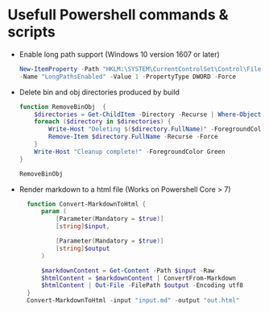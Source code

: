 # Usefull Powershell commands & scripts

* Enable long path support (Windows 10 version 1607 or later)

    ```powershell
    New-ItemProperty -Path "HKLM:\SYSTEM\CurrentControlSet\Control\FileSystem" `
    -Name "LongPathsEnabled" -Value 1 -PropertyType DWORD -Force
    ```

* Delete bin and obj directories produced by build

    ```powershell
    function RemoveBinObj  {
        $directories = Get-ChildItem -Directory -Recurse | Where-Object { $_.Name -eq "bin" -or $_.Name -eq "obj" }
        foreach ($directory in $directories) {
            Write-Host "Deleting $($directory.FullName)" -ForegroundColor Yellow
            Remove-Item $directory.FullName -Recurse -Force
        }
        Write-Host "Cleanup complete!" -ForegroundColor Green
    }

    RemoveBinObj
    ```

* Render markdown to a html file (Works on Powershell Core > 7)

  ```powershell
	function Convert-MarkdownToHtml {
		param (
			[Parameter(Mandatory = $true)]
			[string]$input,

			[Parameter(Mandatory = $true)]
			[string]$output
		)

		$markdownContent = Get-Content -Path $input -Raw
		$htmlContent = $markdownContent | ConvertFrom-Markdown
		$htmlContent | Out-File -FilePath $output -Encoding utf8
	}
	Convert-MarkdownToHtml -input "input.md" -output "out.html"
  ```
